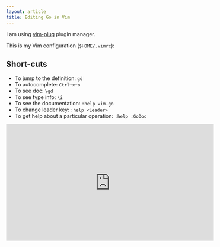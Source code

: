 ```yaml
---
layout: article
title: Editing Go in Vim
---
```


I am using [vim-plug](https://github.com/junegunn/vim-plug) plugin manager.

This is my Vim configuration (``$HOME/.vimrc``):

<script src="https://gist.github.com/baijum/05935833c919ef9b366d.js"></script>

## Short-cuts

* To jump to the definition: `gd`
* To autocomplete: `Ctrl+x+o`
* To see doc: `\gd`
* To see type info: `\i`
* To see the documentation: `:help vim-go`
* To change leader key: `:help <Leader>`
* To get help about a particular operation: `:help :GoDoc`

<iframe width="560" height="315" src="https://www.youtube.com/embed/Rlca4UVY1Wc" frameborder="0" allowfullscreen></iframe>
